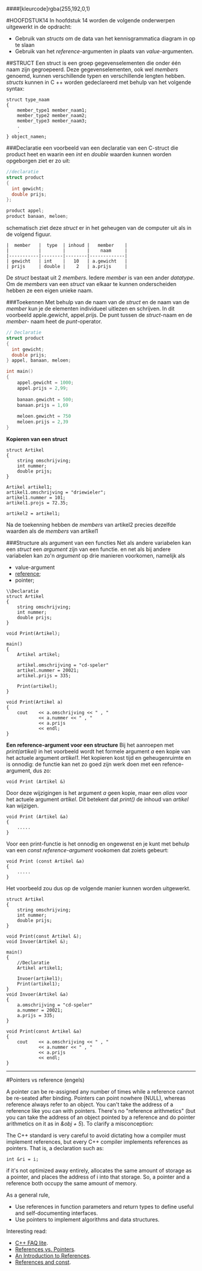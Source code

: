 ####[kleurcode]rgba(255,192,0,1)

#HOOFDSTUK14
In hoofdstuk 14 worden de volgende onderwerpen uitgewerkt in de opdracht:
- Gebruik van *structs* om de data van het kennisgrammatica diagram in op te slaan
- Gebruik van het *reference*-argumenten in plaats van *value*-argumenten.


##STRUCT
Een struct is een groep gegevenselementen die onder één naam zijn gegroepeerd. Deze gegevenselementen, ook wel *members* genoemd, kunnen verschillende typen en verschillende lengten hebben. *structs* kunnen in C ++ worden gedeclareerd met behulp van het volgende syntax:

```
struct type_naam
{
	member_type1 member_naam1;
	member_type2 member_naam2;
	member_type3 member_naam3;
	.
	.
} object_namen;
```

###Declaratie
een voorbeeld van een declaratie van een C-struct die product heet en waarin een *int* en *double* waarden kunnen worden opgeborgen ziet er zo uit:

``` C++
//declaratie
struct product 
{
  int gewicht;
  double prijs;
};

product appel;
product banaan, meloen;
```

schematisch ziet deze *struct* er in het geheugen van de computer uit als in de volgend figuur.

```
|  member   |  type  | inhoud |   member    |
|           |        |        |    naam     |
|-----------|--------|--------|-------------|
| gewicht   | int    |   10   | a.gewicht   |
| prijs     | double |    2   | a.prijs     | 
```
De *struct* bestaat uit 2 *members*. Iedere *member* is van een ander *datatype*. Om de *members* van een *struct* van elkaar te kunnen onderscheiden hebben ze een eigen unieke naam. 

###Toekennen
Met behulp van de naam van de *struct* en de naam van de *member* kun je de elementen individueel uitlezen en schrijven. In dit voorbeeld apple.gewicht, appel.prijs. De punt tussen de *struct*-naam en de *member*- naam heet de *punt*-operator.

``` C++
// Declaratie
struct product 
{
  int gewicht;
  double prijs;
} appel, banaan, meloen;

int main()
{
	appel.gewicht = 1000;
	appel.prijs = 2,99;
	
	banaan.gewicht = 500;
	banaan.prijs = 1,69
	
	meloen.gewicht = 750
	meloen.prijs = 2,39
}
```
**Kopieren van een struct**

```
struct Artikel
{
	string omschrijving;
	int nummer;
	double prijs;
}

Artikel artikel1;
artikel1.omschrijving = "driewieler";
artikel1.nummer = 101;
artikel1.projs = 72.35;

artikel2 = artikel1;
```

Na de toekenning hebben de *members* van artikel2 precies dezelfde waarden als de *members* van artikel1

###Structure als argument van een functies
Net als andere variabelen kan een *struct* een *argument* zijn van een functie. en net als bij andere variabelen kan zo'n *argument* op drie manieren voorkomen, namelijk als 
- value-argument
- [reference](https://elo.kw1c.nl/CMS/Studie/811%20ICT-Academie/811%20VakkenInhoud/%5BB.08%20C++%5D%20C++/25187%20%C2%A0%20Applicatie-%20en%20mediaontwikkelaar/Periode%2007/Productie/04.%20Aanvullend/Reference-argument_AanDeSlagMetC++_2002.pdf);
- pointer;


```
\\Declaratie
struct Artikel
{
	string omschrijving;
	int nummer;
	double prijs;
}

void Print(Artikel);

main()
{
	Artikel artikel;

	artikel.omschrijving = "cd-speler"
	artikel.nummer = 20021;
	artikel.prijs = 335;

	Print(artikel);
}

void Print(Artikel a)
{
	cout	<< a.omschrijving << " , " 
			<< a.nummer << " , "
			<< a.prijs
			<< endl;
}

```

**Een reference-argument voor een structure**
Bij het aanroepen met *print(artikel)* in het voorbeeld wordt het formele argument *a* een kopie van het actuele argument *artikel1*. Het kopieren kost tijd en geheugenruimte en is onnodig: de functie kan net zo goed zijn werk doen met een refence-argument, dus zo:

```
void Print (Artikel &)
```
Door deze wijzigingen is het argument *a* geen kopie, maar een *alias* voor het actuele argument *artikel*. Dit betekent dat *print()* de inhoud van *artikel* kan wijzigen.

```
void Print (Artikel &a)
{
	.....
}

```
Voor een print-functie is het onnodig en ongewenst en je kunt met behulp van een *const reference-argument* vookomen dat zoiets gebeurt:

```
void Print (const Artikel &a)
{
	.....
}

```
Het voorbeeld zou dus op de volgende manier kunnen worden uitgewerkt.

```
struct Artikel
{
	string omschrijving;
	int nummer;
	double prijs;
}

void Print(const Artikel &);
void Invoer(Artikel &);

main()
{
	//Declaratie
	Artikel artikel1;

	Invoer(artikel1);
	Print(artikel1);
}
void Invoer(Artikel &a)
{
	a.omschrijving = "cd-speler"
	a.nummer = 20021;
	a.prijs = 335;
}

void Print(const Artikel &a)
{
	cout	<< a.omschrijving << " , " 
			<< a.nummer << " , "
			<< a.prijs
			<< endl;
}
```

----------------------
#Pointers vs reference (engels)

A pointer can be re-assigned any number of times while a reference cannot be re-seated after binding.
Pointers can point nowhere (NULL), whereas reference always refer to an object.
You can't take the address of a reference like you can with pointers.
There's no "reference arithmetics" (but you can take the address of an object pointed by a reference and do pointer arithmetics on it as in *&obj + 5*).
To clarify a misconception:

The C++ standard is very careful to avoid dictating how a compiler must implement references, but every C++ compiler implements references as pointers. That is, a declaration such as:

```
int &ri = i;
```
if it's not optimized away entirely, allocates the same amount of storage as a pointer, and places the address of i into that storage.
So, a pointer and a reference both occupy the same amount of memory.

As a general rule,

- Use references in function parameters and return types to define useful and self-documenting interfaces.
- Use pointers to implement algorithms and data structures.

Interesting read:

- [C++ FAQ lite](http://yosefk.com/c++fqa/ref.html).
- [References vs. Pointers](https://www.embedded.com/electronics-blogs/programming-pointers/4023307/References-vs-Pointers).
- [An Introduction to References](https://www.embedded.com/electronics-blogs/programming-pointers/4024641/An-Introduction-to-References).
- [References and const](https://www.embedded.com/electronics-blogs/programming-pointers/4023290/References-and-const).
